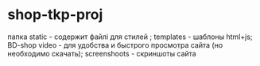 # shop-tkp-proj
папка static - содержит файлі для стилей ;
templates - шаблоны html+js;
BD-shop video - для удобства и быстрого просмотра сайта (но необходимо скачать);
screenshoots - скриншоты сайта
